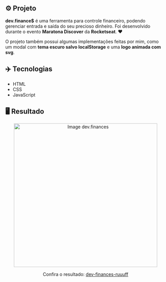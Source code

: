 ## ⚙️ Projeto
**dev.finance$** é uma ferramenta para controle financeiro, podendo gerenciar entrada e saída do seu precioso dinheiro. Foi desenvolvido durante o evento **Maratona Discover** da **Rocketseat**. ❤️

O projeto também possui algumas implementações feitas por mim, como um modal com **tema escuro salvo localStorage** e uma **logo animada com svg**.

## ✈️ Tecnologias
- HTML
- CSS
- JavaScript

## 🖥️ Resultado
<div align="center">
  <img alt="Image dev.finances" src="https://i.imgur.com/f7I7eTh.png" width="450px">
  <p>Confira o resultado: <a href="https://dev-finances-ruuuff.netlify.app">dev-finances-ruuuff</a></p>
</div>
